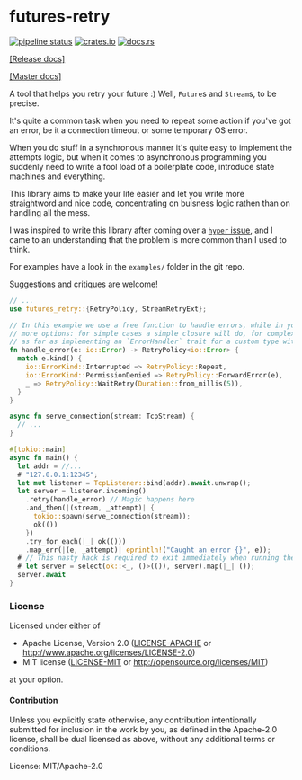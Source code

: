 # futures-retry

[![pipeline status](https://gitlab.com/mexus/futures-retry/badges/master/pipeline.svg)](https://gitlab.com/mexus/futures-retry/commits/master)
[![crates.io](https://img.shields.io/crates/v/futures-retry.svg)](https://crates.io/crates/futures-retry)
[![docs.rs](https://docs.rs/futures-retry/badge.svg)](https://docs.rs/futures-retry)

[[Release docs]](https://docs.rs/futures-retry/)

[[Master docs]](https://mexus.gitlab.io/futures-retry/futures_retry/)

A tool that helps you retry your future :) Well, `Future`s and `Stream`s, to be precise.

It's quite a common task when you need to repeat some action if you've got an error, be it a
connection timeout or some temporary OS error.

When you do stuff in a synchronous manner it's quite easy to implement the attempts logic, but
when it comes to asynchronous programming you suddenly need to write a fool load of a
boilerplate code, introduce state machines and everything.

This library aims to make your life easier and let you write more straightword and nice code,
concentrating on buisness logic rathen than on handling all the mess.

I was inspired to write this library after coming over a [`hyper`
issue](https://github.com/hyperium/hyper/issues/1358), and I came to an understanding that the
problem is more common than I used to think.

For examples have a look in the `examples/` folder in the git repo.

Suggestions and critiques are welcome!

```rust
// ...
use futures_retry::{RetryPolicy, StreamRetryExt};

// In this example we use a free function to handle errors, while in your project you have
// more options: for simple cases a simple closure will do, for complex cases you might go
// as far as implementing an `ErrorHandler` trait for a custom type with some complex logic.
fn handle_error(e: io::Error) -> RetryPolicy<io::Error> {
  match e.kind() {
    io::ErrorKind::Interrupted => RetryPolicy::Repeat,
    io::ErrorKind::PermissionDenied => RetryPolicy::ForwardError(e),
    _ => RetryPolicy::WaitRetry(Duration::from_millis(5)),
  }
}

async fn serve_connection(stream: TcpStream) {
  // ...
}

#[tokio::main]
async fn main() {
  let addr = //...
  # "127.0.0.1:12345";
  let mut listener = TcpListener::bind(addr).await.unwrap();
  let server = listener.incoming()
    .retry(handle_error) // Magic happens here
    .and_then(|(stream, _attempt)| {
      tokio::spawn(serve_connection(stream));
      ok(())
    })
    .try_for_each(|_| ok(()))
    .map_err(|(e, _attempt)| eprintln!("Caught an error {}", e));
  # // This nasty hack is required to exit immediately when running the doc tests.
  # let server = select(ok::<_, ()>(()), server).map(|_| ());
  server.await
}
```

### License

Licensed under either of

 * Apache License, Version 2.0 ([LICENSE-APACHE](LICENSE-APACHE) or http://www.apache.org/licenses/LICENSE-2.0)
 * MIT license ([LICENSE-MIT](LICENSE-MIT) or http://opensource.org/licenses/MIT)

at your option.

#### Contribution

Unless you explicitly state otherwise, any contribution intentionally submitted
for inclusion in the work by you, as defined in the Apache-2.0 license, shall be dual licensed as above, without any
additional terms or conditions.

License: MIT/Apache-2.0
